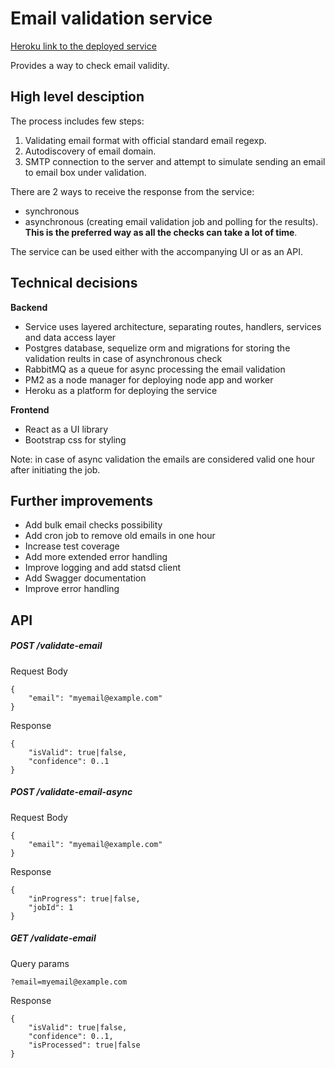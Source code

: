 # Email validation service 
[Heroku link to the deployed service](https://shrouded-thicket-15123.herokuapp.com)

Provides a way to check email validity.

## High level desciption
The process includes few steps:
1. Validating email format with official standard email regexp.
2. Autodiscovery of email domain.
3. SMTP connection to the server and attempt to simulate sending an email to email box under validation.

There are 2 ways to receive the response from the service:
* synchronous
* asynchronous (creating email validation job and polling for the results). **This is the preferred way as all the checks can take a lot of time**.

The service can be used either with the accompanying UI or as an API.

## Technical decisions
**Backend**
* Service uses layered architecture, separating routes, handlers, services and data access layer
* Postgres database, sequelize orm and migrations for storing the validation reults in case of asynchronous check
* RabbitMQ as a queue for async processing the email validation 
* PM2 as a node manager for deploying node app and worker
* Heroku as a platform for deploying the service

**Frontend**
* React as a UI library
* Bootstrap css for styling

 Note: in case of async validation the emails are considered valid one hour after initiating the job.

## Further improvements
* Add bulk email checks possibility
* Add cron job to remove old emails in one hour
* Increase test coverage
* Add more extended error handling
* Improve logging and add statsd client
* Add Swagger documentation
* Improve error handling

## API
##### POST /validate-email
Request Body
```
{
    "email": "myemail@example.com"
}
```

Response
```
{
    "isValid": true|false,
    "confidence": 0..1
}
```


##### POST /validate-email-async
Request Body
```
{
    "email": "myemail@example.com"
}
```

Response
```
{
    "inProgress": true|false,
    "jobId": 1
}
```

##### GET /validate-email
Query params
```
?email=myemail@example.com
```

Response
```
{
    "isValid": true|false,
    "confidence": 0..1,
    "isProcessed": true|false
}
```
